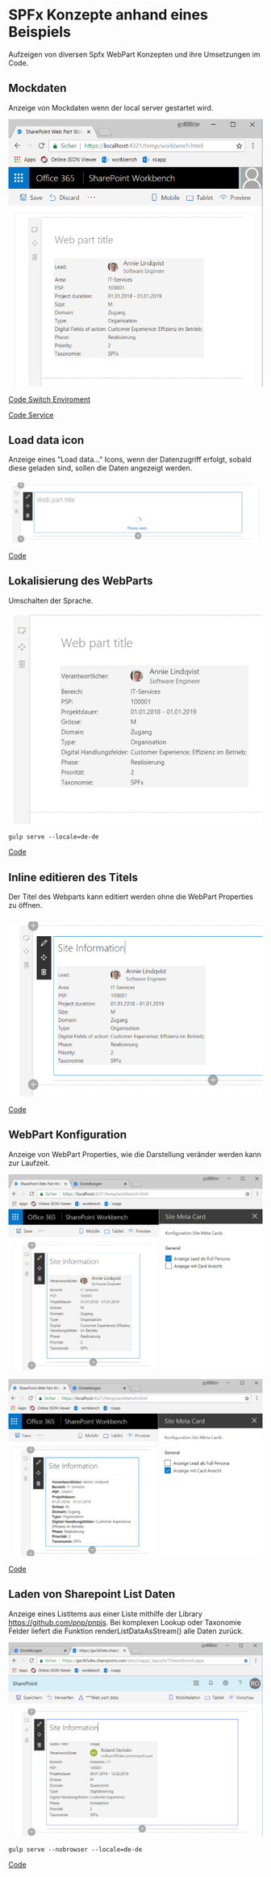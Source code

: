 # SPFx Konzepte anhand eines Beispiels

Aufzeigen von diversen Spfx WebPart Konzepten und ihre Umsetzungen im Code.

## Mockdaten

Anzeige von Mockdaten wenn der local server gestartet wird.

![Mockdata](../assets/images/mock-data.png)

[Code Switch Enviroment](https://stash.garaio.com/projects/SPFX/repos/spfxdevcamp2018/browse/src/webparts/siteMetaCard/SiteMetaCardWebPart.ts#35)

[Code Service](https://stash.garaio.com/projects/SPFX/repos/spfxdevcamp2018/browse/src/shared/services/ListMock.ts#523)

## Load data icon

Anzeige eines "Load data..." Icons, wenn der Datenzugriff erfolgt, sobald diese geladen sind, sollen die Daten angezeigt werden.

![Load data](../assets/images/load-data.png)

[Code](https://stash.garaio.com/projects/SPFX/repos/spfxdevcamp2018/browse/src/webparts/siteMetaCard/components/SiteMetaCard.tsx#80)

## Lokalisierung des WebParts

Umschalten der Sprache.

![Lokalisierung](../assets/images/localizsation.png)

```bs
gulp serve --locale=de-de
```

[Code](https://stash.garaio.com/projects/SPFX/repos/spfxdevcamp2018/browse/src/shared/components/MetaCard/loc)

## Inline editieren des Titels

Der Titel des Webparts kann editiert werden ohne die WebPart Properties zu öffnen.

![Inline Edit](../assets/images/inline-edit-title.png)

[Code](https://stash.garaio.com/projects/SPFX/repos/spfxdevcamp2018/browse/src/webparts/siteMetaCard/components/SiteMetaCard.tsx#135)

## WebPart Konfiguration

Anzeige von WebPart Properties, wie die Darstellung veränder werden kann zur Laufzeit.

![Konfiguration](../assets/images/webpart-configuration-1.png)

![Konfiguration](../assets/images/webpart-configuration-2.png)

[Code](https://stash.garaio.com/projects/SPFX/repos/spfxdevcamp2018/browse/src/webparts/siteMetaCard/SiteMetaCardWebPart.ts#66)

## Laden von Sharepoint List Daten

Anzeige eines Listitems aus einer Liste mithilfe der Library https://github.com/pnp/pnpjs. Bei komplexen Lookup oder Taxonomie Felder liefert die Funktion renderListDataAsStream() alle Daten zurück.

![SP-List-Provider](../assets/images/splist-data.png)

```bs
gulp serve --nobrowser --locale=de-de
```

[Code](https://stash.garaio.com/projects/SPFX/repos/spfxdevcamp2018/browse/src/shared/services/SpListService.ts#27)
